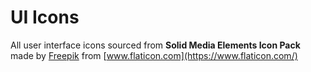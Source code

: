 # UI Icons

All user interface icons sourced from **Solid Media Elements Icon Pack** made by [Freepik](https://www.flaticon.com/authors/freepik) from [www.flaticon.com](https://www.flaticon.com/)
